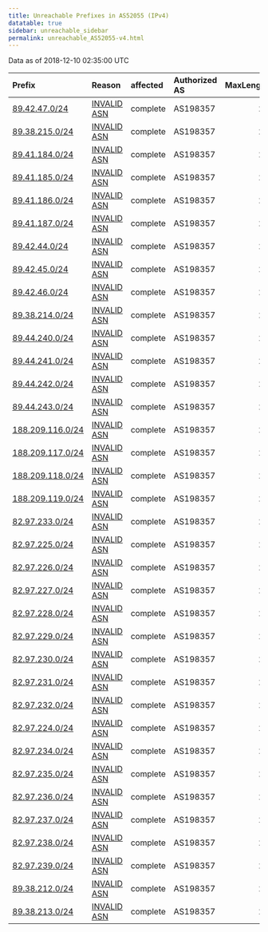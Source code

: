 ```yaml
---
title: Unreachable Prefixes in AS52055 (IPv4)
datatable: true
sidebar: unreachable_sidebar
permalink: unreachable_AS52055-v4.html
---
```


Data as of 2018-12-10 02:35:00 UTC


<div class="datatable-begin"></div>

| Prefix                                                     | Reason                                                                                                  | affected   | Authorized AS   |   MaxLength | Anchor                                         |   unreachable /24s |
|:-----------------------------------------------------------|:--------------------------------------------------------------------------------------------------------|:-----------|:----------------|------------:|:-----------------------------------------------|-------------------:|
| [89.42.47.0/24](https://stat.ripe.net/89.42.47.0/24)       | [INVALID ASN](https://rpki-validator.ripe.net/announcement-preview?asn=AS52055&prefix=89.42.47.0/24)    | complete   | AS198357        |          22 | [RIPE](unreachable_RIPE_NCC_RPKI_Root-v4.html) |                  1 |
| [89.38.215.0/24](https://stat.ripe.net/89.38.215.0/24)     | [INVALID ASN](https://rpki-validator.ripe.net/announcement-preview?asn=AS52055&prefix=89.38.215.0/24)   | complete   | AS198357        |          22 | [RIPE](unreachable_RIPE_NCC_RPKI_Root-v4.html) |                  1 |
| [89.41.184.0/24](https://stat.ripe.net/89.41.184.0/24)     | [INVALID ASN](https://rpki-validator.ripe.net/announcement-preview?asn=AS52055&prefix=89.41.184.0/24)   | complete   | AS198357        |          22 | [RIPE](unreachable_RIPE_NCC_RPKI_Root-v4.html) |                  1 |
| [89.41.185.0/24](https://stat.ripe.net/89.41.185.0/24)     | [INVALID ASN](https://rpki-validator.ripe.net/announcement-preview?asn=AS52055&prefix=89.41.185.0/24)   | complete   | AS198357        |          22 | [RIPE](unreachable_RIPE_NCC_RPKI_Root-v4.html) |                  1 |
| [89.41.186.0/24](https://stat.ripe.net/89.41.186.0/24)     | [INVALID ASN](https://rpki-validator.ripe.net/announcement-preview?asn=AS52055&prefix=89.41.186.0/24)   | complete   | AS198357        |          22 | [RIPE](unreachable_RIPE_NCC_RPKI_Root-v4.html) |                  1 |
| [89.41.187.0/24](https://stat.ripe.net/89.41.187.0/24)     | [INVALID ASN](https://rpki-validator.ripe.net/announcement-preview?asn=AS52055&prefix=89.41.187.0/24)   | complete   | AS198357        |          22 | [RIPE](unreachable_RIPE_NCC_RPKI_Root-v4.html) |                  1 |
| [89.42.44.0/24](https://stat.ripe.net/89.42.44.0/24)       | [INVALID ASN](https://rpki-validator.ripe.net/announcement-preview?asn=AS52055&prefix=89.42.44.0/24)    | complete   | AS198357        |          22 | [RIPE](unreachable_RIPE_NCC_RPKI_Root-v4.html) |                  1 |
| [89.42.45.0/24](https://stat.ripe.net/89.42.45.0/24)       | [INVALID ASN](https://rpki-validator.ripe.net/announcement-preview?asn=AS52055&prefix=89.42.45.0/24)    | complete   | AS198357        |          22 | [RIPE](unreachable_RIPE_NCC_RPKI_Root-v4.html) |                  1 |
| [89.42.46.0/24](https://stat.ripe.net/89.42.46.0/24)       | [INVALID ASN](https://rpki-validator.ripe.net/announcement-preview?asn=AS52055&prefix=89.42.46.0/24)    | complete   | AS198357        |          22 | [RIPE](unreachable_RIPE_NCC_RPKI_Root-v4.html) |                  1 |
| [89.38.214.0/24](https://stat.ripe.net/89.38.214.0/24)     | [INVALID ASN](https://rpki-validator.ripe.net/announcement-preview?asn=AS52055&prefix=89.38.214.0/24)   | complete   | AS198357        |          22 | [RIPE](unreachable_RIPE_NCC_RPKI_Root-v4.html) |                  1 |
| [89.44.240.0/24](https://stat.ripe.net/89.44.240.0/24)     | [INVALID ASN](https://rpki-validator.ripe.net/announcement-preview?asn=AS52055&prefix=89.44.240.0/24)   | complete   | AS198357        |          22 | [RIPE](unreachable_RIPE_NCC_RPKI_Root-v4.html) |                  1 |
| [89.44.241.0/24](https://stat.ripe.net/89.44.241.0/24)     | [INVALID ASN](https://rpki-validator.ripe.net/announcement-preview?asn=AS52055&prefix=89.44.241.0/24)   | complete   | AS198357        |          22 | [RIPE](unreachable_RIPE_NCC_RPKI_Root-v4.html) |                  1 |
| [89.44.242.0/24](https://stat.ripe.net/89.44.242.0/24)     | [INVALID ASN](https://rpki-validator.ripe.net/announcement-preview?asn=AS52055&prefix=89.44.242.0/24)   | complete   | AS198357        |          22 | [RIPE](unreachable_RIPE_NCC_RPKI_Root-v4.html) |                  1 |
| [89.44.243.0/24](https://stat.ripe.net/89.44.243.0/24)     | [INVALID ASN](https://rpki-validator.ripe.net/announcement-preview?asn=AS52055&prefix=89.44.243.0/24)   | complete   | AS198357        |          22 | [RIPE](unreachable_RIPE_NCC_RPKI_Root-v4.html) |                  1 |
| [188.209.116.0/24](https://stat.ripe.net/188.209.116.0/24) | [INVALID ASN](https://rpki-validator.ripe.net/announcement-preview?asn=AS52055&prefix=188.209.116.0/24) | complete   | AS198357        |          22 | [RIPE](unreachable_RIPE_NCC_RPKI_Root-v4.html) |                  1 |
| [188.209.117.0/24](https://stat.ripe.net/188.209.117.0/24) | [INVALID ASN](https://rpki-validator.ripe.net/announcement-preview?asn=AS52055&prefix=188.209.117.0/24) | complete   | AS198357        |          22 | [RIPE](unreachable_RIPE_NCC_RPKI_Root-v4.html) |                  1 |
| [188.209.118.0/24](https://stat.ripe.net/188.209.118.0/24) | [INVALID ASN](https://rpki-validator.ripe.net/announcement-preview?asn=AS52055&prefix=188.209.118.0/24) | complete   | AS198357        |          22 | [RIPE](unreachable_RIPE_NCC_RPKI_Root-v4.html) |                  1 |
| [188.209.119.0/24](https://stat.ripe.net/188.209.119.0/24) | [INVALID ASN](https://rpki-validator.ripe.net/announcement-preview?asn=AS52055&prefix=188.209.119.0/24) | complete   | AS198357        |          22 | [RIPE](unreachable_RIPE_NCC_RPKI_Root-v4.html) |                  1 |
| [82.97.233.0/24](https://stat.ripe.net/82.97.233.0/24)     | [INVALID ASN](https://rpki-validator.ripe.net/announcement-preview?asn=AS52055&prefix=82.97.233.0/24)   | complete   | AS198357        |          20 | [RIPE](unreachable_RIPE_NCC_RPKI_Root-v4.html) |                  1 |
| [82.97.225.0/24](https://stat.ripe.net/82.97.225.0/24)     | [INVALID ASN](https://rpki-validator.ripe.net/announcement-preview?asn=AS52055&prefix=82.97.225.0/24)   | complete   | AS198357        |          20 | [RIPE](unreachable_RIPE_NCC_RPKI_Root-v4.html) |                  1 |
| [82.97.226.0/24](https://stat.ripe.net/82.97.226.0/24)     | [INVALID ASN](https://rpki-validator.ripe.net/announcement-preview?asn=AS52055&prefix=82.97.226.0/24)   | complete   | AS198357        |          20 | [RIPE](unreachable_RIPE_NCC_RPKI_Root-v4.html) |                  1 |
| [82.97.227.0/24](https://stat.ripe.net/82.97.227.0/24)     | [INVALID ASN](https://rpki-validator.ripe.net/announcement-preview?asn=AS52055&prefix=82.97.227.0/24)   | complete   | AS198357        |          20 | [RIPE](unreachable_RIPE_NCC_RPKI_Root-v4.html) |                  1 |
| [82.97.228.0/24](https://stat.ripe.net/82.97.228.0/24)     | [INVALID ASN](https://rpki-validator.ripe.net/announcement-preview?asn=AS52055&prefix=82.97.228.0/24)   | complete   | AS198357        |          20 | [RIPE](unreachable_RIPE_NCC_RPKI_Root-v4.html) |                  1 |
| [82.97.229.0/24](https://stat.ripe.net/82.97.229.0/24)     | [INVALID ASN](https://rpki-validator.ripe.net/announcement-preview?asn=AS52055&prefix=82.97.229.0/24)   | complete   | AS198357        |          20 | [RIPE](unreachable_RIPE_NCC_RPKI_Root-v4.html) |                  1 |
| [82.97.230.0/24](https://stat.ripe.net/82.97.230.0/24)     | [INVALID ASN](https://rpki-validator.ripe.net/announcement-preview?asn=AS52055&prefix=82.97.230.0/24)   | complete   | AS198357        |          20 | [RIPE](unreachable_RIPE_NCC_RPKI_Root-v4.html) |                  1 |
| [82.97.231.0/24](https://stat.ripe.net/82.97.231.0/24)     | [INVALID ASN](https://rpki-validator.ripe.net/announcement-preview?asn=AS52055&prefix=82.97.231.0/24)   | complete   | AS198357        |          20 | [RIPE](unreachable_RIPE_NCC_RPKI_Root-v4.html) |                  1 |
| [82.97.232.0/24](https://stat.ripe.net/82.97.232.0/24)     | [INVALID ASN](https://rpki-validator.ripe.net/announcement-preview?asn=AS52055&prefix=82.97.232.0/24)   | complete   | AS198357        |          20 | [RIPE](unreachable_RIPE_NCC_RPKI_Root-v4.html) |                  1 |
| [82.97.224.0/24](https://stat.ripe.net/82.97.224.0/24)     | [INVALID ASN](https://rpki-validator.ripe.net/announcement-preview?asn=AS52055&prefix=82.97.224.0/24)   | complete   | AS198357        |          20 | [RIPE](unreachable_RIPE_NCC_RPKI_Root-v4.html) |                  1 |
| [82.97.234.0/24](https://stat.ripe.net/82.97.234.0/24)     | [INVALID ASN](https://rpki-validator.ripe.net/announcement-preview?asn=AS52055&prefix=82.97.234.0/24)   | complete   | AS198357        |          20 | [RIPE](unreachable_RIPE_NCC_RPKI_Root-v4.html) |                  1 |
| [82.97.235.0/24](https://stat.ripe.net/82.97.235.0/24)     | [INVALID ASN](https://rpki-validator.ripe.net/announcement-preview?asn=AS52055&prefix=82.97.235.0/24)   | complete   | AS198357        |          20 | [RIPE](unreachable_RIPE_NCC_RPKI_Root-v4.html) |                  1 |
| [82.97.236.0/24](https://stat.ripe.net/82.97.236.0/24)     | [INVALID ASN](https://rpki-validator.ripe.net/announcement-preview?asn=AS52055&prefix=82.97.236.0/24)   | complete   | AS198357        |          20 | [RIPE](unreachable_RIPE_NCC_RPKI_Root-v4.html) |                  1 |
| [82.97.237.0/24](https://stat.ripe.net/82.97.237.0/24)     | [INVALID ASN](https://rpki-validator.ripe.net/announcement-preview?asn=AS52055&prefix=82.97.237.0/24)   | complete   | AS198357        |          20 | [RIPE](unreachable_RIPE_NCC_RPKI_Root-v4.html) |                  1 |
| [82.97.238.0/24](https://stat.ripe.net/82.97.238.0/24)     | [INVALID ASN](https://rpki-validator.ripe.net/announcement-preview?asn=AS52055&prefix=82.97.238.0/24)   | complete   | AS198357        |          20 | [RIPE](unreachable_RIPE_NCC_RPKI_Root-v4.html) |                  1 |
| [82.97.239.0/24](https://stat.ripe.net/82.97.239.0/24)     | [INVALID ASN](https://rpki-validator.ripe.net/announcement-preview?asn=AS52055&prefix=82.97.239.0/24)   | complete   | AS198357        |          20 | [RIPE](unreachable_RIPE_NCC_RPKI_Root-v4.html) |                  1 |
| [89.38.212.0/24](https://stat.ripe.net/89.38.212.0/24)     | [INVALID ASN](https://rpki-validator.ripe.net/announcement-preview?asn=AS52055&prefix=89.38.212.0/24)   | complete   | AS198357        |          22 | [RIPE](unreachable_RIPE_NCC_RPKI_Root-v4.html) |                  1 |
| [89.38.213.0/24](https://stat.ripe.net/89.38.213.0/24)     | [INVALID ASN](https://rpki-validator.ripe.net/announcement-preview?asn=AS52055&prefix=89.38.213.0/24)   | complete   | AS198357        |          22 | [RIPE](unreachable_RIPE_NCC_RPKI_Root-v4.html) |                  1 |

<div class="datatable-end"></div>